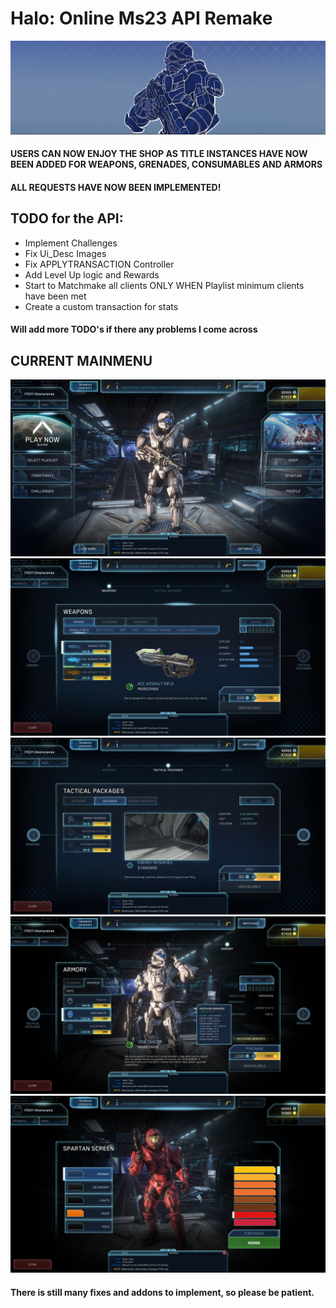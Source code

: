 # Halo: Online Ms23 API Remake
![Logo](Utils/Thumbnails/logo.PNG)
#### USERS CAN NOW ENJOY THE SHOP AS TITLE INSTANCES HAVE NOW BEEN ADDED FOR WEAPONS, GRENADES, CONSUMABLES AND ARMORS

#### ALL REQUESTS HAVE NOW BEEN IMPLEMENTED!

## TODO for the API:
- Implement Challenges
- Fix Ui_Desc Images
- Fix APPLYTRANSACTION Controller
- Add Level Up logic and Rewards
- Start to Matchmake all clients ONLY WHEN Playlist minimum clients have been met
- Create a custom transaction for stats

#### Will add more TODO's if there any problems I come across

## CURRENT MAINMENU
![Logo](Utils/Thumbnails/logo_2.jpg)
![Logo](Utils/Thumbnails/logo_3.jpg)
![Logo](Utils/Thumbnails/logo_4.jpg)
![Logo](Utils/Thumbnails/logo_5.jpg)
![Logo](Utils/Thumbnails/logo_6.jpg)

#### There is still many fixes and addons to implement, so please be patient.